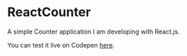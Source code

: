 # ReactCounter

A simple Counter application I am developing with React.js.

You can test it live on Codepen <a href="http://codepen.io/RamonMO/pen/LREzPP">here</a>.
